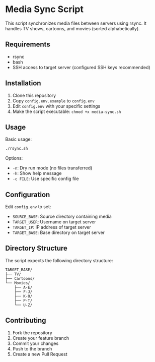 # Media Sync Script

This script synchronizes media files between servers using rsync. It handles TV shows, cartoons, and movies (sorted alphabetically).

## Requirements

- rsync
- bash
- SSH access to target server (configured SSH keys recommended)

## Installation

1. Clone this repository
2. Copy `config.env.example` to `config.env`
3. Edit `config.env` with your specific settings
4. Make the script executable: `chmod +x media-sync.sh`

## Usage

Basic usage:
```bash
./rsync.sh
```

Options:
- `-n`: Dry run mode (no files transferred)
- `-h`: Show help message
- `-c FILE`: Use specific config file

## Configuration

Edit `config.env` to set:
- `SOURCE_BASE`: Source directory containing media
- `TARGET_USER`: Username on target server
- `TARGET_IP`: IP address of target server
- `TARGET_BASE`: Base directory on target server

## Directory Structure

The script expects the following directory structure:
```
TARGET_BASE/
├── TV/
├── Cartoons/
└── Movies/
    ├── A-E/
    ├── F-J/
    ├── K-O/
    ├── P-T/
    └── U-Z/
```

## Contributing

1. Fork the repository
2. Create your feature branch
3. Commit your changes
4. Push to the branch
5. Create a new Pull Request